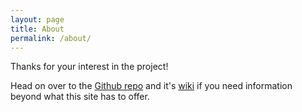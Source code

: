 ```yaml
---
layout: page
title: About
permalink: /about/
---
```


Thanks for your interest in the project!

Head on over to the [Github repo][repo] and it's [wiki][wiki] if you need information beyond what this site has to offer.

[repo]:   https://github.com/thesedateone/easy-call
[wiki]:   https://github.com/thesedateone/easy-call/wiki
